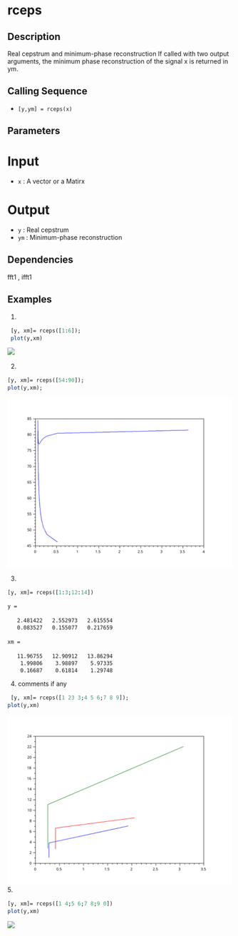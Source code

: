 # rceps
## Description
Real cepstrum and minimum-phase reconstruction
If called with two output arguments,
the minimum phase reconstruction of the signal x is returned in ym.
## Calling Sequence
- `[y,ym] = rceps(x)`
## Parameters
# Input
- `x` : A vector or a Matirx
# Output
- `y` : Real cepstrum
- `ym` : Minimum-phase reconstruction

## Dependencies
 fft1 , ifft1
## Examples
1. 
```scilab
 [y, xm]= rceps([1:6]);
 plot(y,xm)
```
<span>
   <img src='rceps_case1.svg'>
</span>

2. 
```scilab
[y, xm]= rceps([54:90]);
plot(y,xm);
```

<span>
<img src='rceps_case2.svg'>
</span>

3. 
```scilab
[y, xm]= rceps([1:3;12:14])
```
```output
y =

   2.481422   2.552973   2.615554
   0.083527   0.155077   0.217659

xm =

   11.96755   12.90912   13.86294
    1.99806    3.98897    5.97335
    0.16687    0.61814    1.29748

```

4. comments if any
```scilab
 [y, xm]= rceps([1 23 3;4 5 6;7 8 9]);
plot(y,xm)
```
<span>
    <img src='rceps_case3.svg'>
</span>
5.

```scilab
[y, xm]= rceps([1 4;5 6;7 8;9 0])
plot(y,xm)

```
<span>
    <img src='rceps_case4.png'>
</span>
